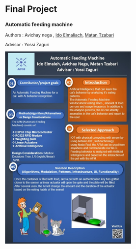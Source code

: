 # Final Project
### Automatic feeding machine 
Authors : Avichay nega  , [Ido Elmaliach](https://github.com/IdosElmo), [Matan Tzabari](https://github.com/matanya679)

Advisor : Yossi Zaguri

<img src="ProjectPoster.jpg" width="410" height="625" />
